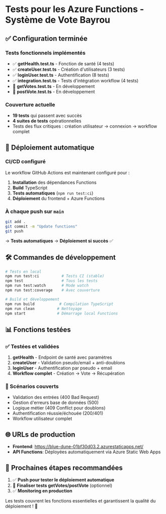 # Tests pour les Azure Functions - Système de Vote Bayrou

## ✅ Configuration terminée

### Tests fonctionnels implémentés
- ✅ **getHealth.test.ts** - Fonction de santé (4 tests)
- ✅ **createUser.test.ts** - Création d'utilisateurs (3 tests)  
- ✅ **loginUser.test.ts** - Authentification (8 tests)
- ✅ **integration.test.ts** - Tests d'intégration workflow (4 tests)
- 🔄 **getVotes.test.ts** - En développement
- 🔄 **postVote.test.ts** - En développement

### Couverture actuelle
- **19 tests** qui passent avec succès
- **4 suites de tests** opérationnelles
- Tests des flux critiques : création utilisateur → connexion → workflow complet

## 🚀 Déploiement automatique

### CI/CD configuré
Le workflow GitHub Actions est maintenant configuré pour :

1. **Installation** des dépendances Functions
2. **Build** TypeScript  
3. **Tests automatiques** (`npm run test:ci`)
4. **Déploiement** du frontend + Azure Functions

### À chaque push sur `main`
```bash
git add .
git commit -m "Update functions"
git push
```

→ **Tests automatiques** → **Déploiement si succès** ✅

## 🛠️ Commandes de développement

```bash
# Tests en local
npm run test:ci          # Tests CI (stable)
npm test                 # Tous les tests
npm run test:watch       # Mode watch
npm run test:coverage    # Avec couverture

# Build et développement  
npm run build           # Compilation TypeScript
npm run clean          # Nettoyage
npm start              # Démarrage local Functions
```

## 📊 Fonctions testées

### ✅ Testées et validées
1. **getHealth** - Endpoint de santé avec paramètres
2. **createUser** - Validation pseudo/email + anti-doublons
3. **loginUser** - Authentification par pseudo + email
4. **Workflow complet** - Création → Vote → Récupération

### 🎯 Scénarios couverts
- Validation des entrées (400 Bad Request)
- Gestion d'erreurs base de données (500)
- Logique métier (409 Conflict pour doublons)
- Authentification réussie/échouée (200/401)
- Workflow utilisateur complet

## 🌐 URLs de production

- **Frontend**: https://blue-dune-01bf30d03.2.azurestaticapps.net/
- **API Functions**: Déployées automatiquement via Azure Static Web Apps

## 📝 Prochaines étapes recommandées

1. ✅ **Push pour tester le déploiement automatique**
2. 🔄 **Finaliser tests getVotes/postVote** (optionnel)
3. ✅ **Monitoring en production**

Les tests couvrent les fonctions essentielles et garantissent la qualité du déploiement ! 🎉
